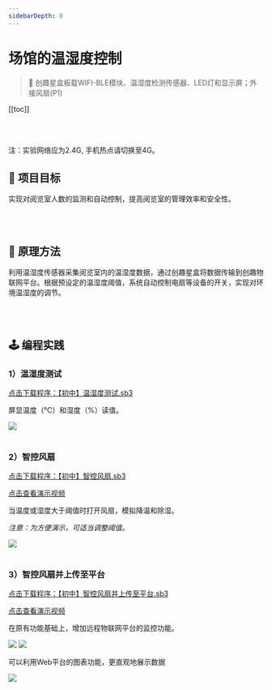 ```yaml
---
sidebarDepth: 0
---
```

# 场馆的温湿度控制

> 🧰  创趣星盒板载WIFI-BLE模块、温湿度检测传感器、LED灯和显示屏；外接风扇(P1)


[[toc]]

<br>
<br>

<span class="attention">注：实验网络应为2.4G, 手机热点请切换至4G。</span>

## 🎯 项目目标

实现对阅览室人数的监测和自动控制，提高阅览室的管理效率和安全性。

<br>
<br>

## 📖 原理方法

利用温湿度传感器采集阅览室内的温湿度数据，通过创趣星盒将数据传输到创趣物联网平台。根据预设定的温湿度阈值，系统自动控制电扇等设备的开关，实现对环境温湿度的调节。

<br>
<br>

## 🕹️ 编程实践

### 1）温湿度测试

<a href="/tutorial/starbox_sj/sb3/【初中】温湿度测试.sb3">点击下载程序：【初中】温湿度测试.sb3</a>

屏显温度（℃）和湿度（%）读值。

<img src="/images/docimg/Snipaste_2025-03-07_15-06-43.png">

<br>
<br>

### 2）智控风扇

<a href="/tutorial/starbox_sj/sb3/【初中】智控风扇.sb3">点击下载程序：【初中】智控风扇.sb3</a>

<a href="https://www.cfunworld.com" target="_blank">点击查看演示视频</a>

当温度或湿度大于阈值时打开风扇，模拟降温和除湿。

*注意：为方便演示，可适当调整阈值。*

<img src="/images/docimg/Snipaste_2025-03-07_15-15-03.png">

<br>
<br>

### 3）智控风扇并上传至平台

<a href="/tutorial/starbox_sj/sb3/【初中】智控风扇并上传至平台.sb3">点击下载程序：【初中】智控风扇并上传至平台.sb3</a>

<a href="https://www.cfunworld.com" target="_blank">点击查看演示视频</a>

在原有功能基础上，增加远程物联网平台的监控功能。

<img src="/images/docimg/Snipaste_2025-03-07_15-34-21.png">

<img src="/images/docimg/Snipaste_2025-07-01_12-22-06.png">

可以利用Web平台的图表功能，更直观地展示数据

<img src="/images/docimg/Snipaste_2025-03-07_15-31-13.png">



